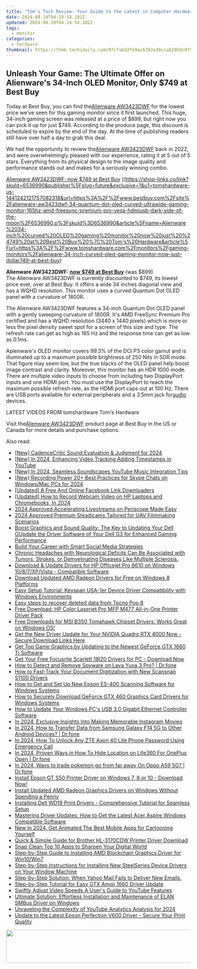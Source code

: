 ```yaml
---
title: "Tom's Tech Review: Your Guide to the Latest in Computer Hardware"
date: 2024-08-19T04:24:54.102Z
updated: 2024-08-20T04:24:54.102Z
tags:
  - monitor
categories:
  - hardware
thumbnail: https://thmb.techidaily.com/07cfabd2fe9acb782e30cca8205dc0f557a2c3371dbf02532bc0633c00063d56.jpg
---
```


## Unleash Your Game: The Ultimate Offer on Alienware's 34-Inch OLED Monitor, Only $749 at Best Buy

Today at Best Buy, you can find the[Alienware AW3423DWF](https://shop-links.co/link/?exclusive=1&publisher_slug=itechdaily19598&url=https%3A%2F%2Fshop-links.co%2Flink%3FskuId%3D6536990%26publisher%255Fslug%3Dfuture%26exclusive%3D1%26u1%3Dtomshardware-us-8883365551752564198%26url%3Dhttps%253A%252F%252Fwww.bestbuy.com%252Fsite%252Falienware-aw3423dwf-34-quantum-dot-oled-curved-ultrawide-gaming-monitor-165hz-amd-freesync-premium-pro-vesa-hdmiusb-dark-side-of-the-moon%252F6536990.p%253FskuId%253D6536990%26article%255Fname%3DAlienware%252034-inch%2520curved%2520OLED%2520gaming%2520monitor%2520now%2520just%2520%2524749%2520at%2520Best%2520Buy%2520%257C%2520Tom%27s%2520Hardware%26article%255Furl%3Dhttps%253A%252F%252Fwww.tomshardware.com%252Fmonitors%252Fgaming-monitors%252Falienware-34-inch-curved-oled-gaming-monitor-now-just-dollar749-at-best-buy) for the lowest price we've seen for this gaming monitor since it first launched. This huge, 34-inch gaming screen was released at a price of $899, but right now you can pick it up for just $749\. According to the produce page, this discount is scheduled to expire by the end of the day. At the time of publishing readers still have over half a day to grab this deal.

 We had the opportunity to review the[Alienware AW3423DWF](https://tools.techidaily.com) back in 2022, and were overwhelmingly pleased with our experience, rating it at 5 out of 5 stars. Everything from its physical design to the image quality and performance stands out and makes for a seriously winning combo.

[Alienware AW3423DWF: now $749 at Best Buy](https://cdn.mos.cms.futurecdn.net/VucdWwtqNLVcEAE9mLSYYQ-200-100.jpg "Alienware AW3423DWF: now $749 at Best Buy") ](https://shop-links.co/link?skuId=6536990&publisher%5Fslug=future&exclusive=1&u1=tomshardware-us-1441242121757082318&url=https%3A%2F%2Fwww.bestbuy.com%2Fsite%2Falienware-aw3423dwf-34-quantum-dot-oled-curved-ultrawide-gaming-monitor-165hz-amd-freesync-premium-pro-vesa-hdmiusb-dark-side-of-the-moon%2F6536990.p%3FskuId%3D6536990&article%5Fname=Alienware%2034-inch%20curved%20OLED%20gaming%20monitor%20now%20just%20%24749%20at%20Best%20Buy%20%7C%20Tom's%20Hardware&article%5Furl=https%3A%2F%2Fwww.tomshardware.com%2Fmonitors%2Fgaming-monitors%2Falienware-34-inch-curved-oled-gaming-monitor-now-just-dollar749-at-best-buy)

**Alienware AW3423DWF:** [**now $749 at Best Buy**](https://shop-links.co/link/?exclusive=1&publisher_slug=itechdaily19598&url=https%3A%2F%2Fshop-links.co%2Flink%3FskuId%3D6536990%26publisher%255Fslug%3Dfuture%26exclusive%3D1%26u1%3Dtomshardware-us-1399312051051080225%26url%3Dhttps%253A%252F%252Fwww.bestbuy.com%252Fsite%252Falienware-aw3423dwf-34-quantum-dot-oled-curved-ultrawide-gaming-monitor-165hz-amd-freesync-premium-pro-vesa-hdmiusb-dark-side-of-the-moon%252F6536990.p%253FskuId%253D6536990%26article%255Fname%3DAlienware%252034-inch%2520curved%2520OLED%2520gaming%2520monitor%2520now%2520just%2520%2524749%2520at%2520Best%2520Buy%2520%257C%2520Tom%27s%2520Hardware%26article%255Furl%3Dhttps%253A%252F%252Fwww.tomshardware.com%252Fmonitors%252Fgaming-monitors%252Falienware-34-inch-curved-oled-gaming-monitor-now-just-dollar749-at-best-buy) (was $899)  
 The Alienware AW3423DWF is currently discounted to $749, its lowest price ever, over at Best Buy. It offers a wide 34 inches diagonal view and has a WQHD resolution. This monitor uses a curved Quantum Dot OLED panel with a curvature of 1800R.

 The Alienware AW3423DWF features a 34-inch Quantum Dot OLED panel with a gently sweeping curvature of 1800R. It's AMD FreeSync Premium Pro certified and has a WQHD resolution (3440 x 1440 pixels) which is more or less the pixel density sweet spot for a screen of this size and type. The refresh rate can get as high as 165 Hz and the response time can get as low as 0.1ms.

 Apienware's OLED monitor covers 99.3% of the DCI P3 color gamut and is illuminated up to a maximum possible brightness of 250 Nits in SDR mode. That figure may seem low, but the true blacks of the OLED panel help boost image contrast and clarity. Moreover, this monitor has an HDR 1000 mode. There are multiple video inputs to choose from including two DisplayPort inputs and one HDMI port. You must use the DisplayPort to reach the maximum possible refresh rate, as the HDMI port caps out at 100 Hz. There are USB ports available for external peripherals and a 3.5mm jack for[audio](https://tools.techidaily.com) devices.

 LATEST VIDEOS FROM tomshardware Tom's Hardware

 Visit the[Alienware AW3423DWF](https://shop-links.co/link/?exclusive=1&publisher_slug=itechdaily19598&url=https%3A%2F%2Fshop-links.co%2Flink%3FskuId%3D6536990%26publisher%255Fslug%3Dfuture%26exclusive%3D1%26u1%3Dtomshardware-us-8883365551752564198%26url%3Dhttps%253A%252F%252Fwww.bestbuy.com%252Fsite%252Falienware-aw3423dwf-34-quantum-dot-oled-curved-ultrawide-gaming-monitor-165hz-amd-freesync-premium-pro-vesa-hdmiusb-dark-side-of-the-moon%252F6536990.p%253FskuId%253D6536990%26article%255Fname%3DAlienware%252034-inch%2520curved%2520OLED%2520gaming%2520monitor%2520now%2520just%2520%2524749%2520at%2520Best%2520Buy%2520%257C%2520Tom%27s%2520Hardware%26article%255Furl%3Dhttps%253A%252F%252Fwww.tomshardware.com%252Fmonitors%252Fgaming-monitors%252Falienware-34-inch-curved-oled-gaming-monitor-now-just-dollar749-at-best-buy) product page at Best Buy in the US or Canada for more details and purchase options.

<ins class="adsbygoogle"
     style="display:block"
     data-ad-format="autorelaxed"
     data-ad-client="ca-pub-7571918770474297"
     data-ad-slot="1223367746"></ins>



<ins class="adsbygoogle"
     style="display:block"
     data-ad-client="ca-pub-7571918770474297"
     data-ad-slot="8358498916"
     data-ad-format="auto"
     data-full-width-responsive="true"></ins>

<span class="atpl-alsoreadstyle">Also read:</span>
<div><ul>
<li><a href="https://screen-video-capture.techidaily.com/new-cadencecritic-sound-evaluation-and-judgment-for-2024/"><u>[New] CadenceCritic  Sound Evaluation & Judgment for 2024</u></a></li>
<li><a href="https://facebook-video-footage.techidaily.com/new-in-2024-enhancing-video-tracking-adding-timestamps-in-youtube/"><u>[New] In 2024, Enhancing Video Tracking  Adding Timestamps in YouTube</u></a></li>
<li><a href="https://fox-info.techidaily.com/new-in-2024-seamless-soundscapes-youtube-music-integration-tips/"><u>[New] In 2024, Seamless Soundscapes  YouTube Music Integration Tips</u></a></li>
<li><a href="https://video-capture.techidaily.com/new-recording-power-20plus-best-practices-for-skype-chats-on-windowsmac-pcs-for-2024/"><u>[New] Recording Power  20+ Best Practices for Skype Chats on Windows/Mac PCs for 2024</u></a></li>
<li><a href="https://facebook-video-recording.techidaily.com/updated-8-free-and-online-facebook-link-downloaders/"><u>[Updated] 8 Free And Online Facebook Link Downloaders</u></a></li>
<li><a href="https://screen-sharing-recording.techidaily.com/updated-how-to-record-webcam-video-on-hp-laptops-and-chromebooks-in-2024/"><u>[Updated] How to Record Webcam Video on HP Laptops and Chromebooks, In 2024</u></a></li>
<li><a href="https://extra-resources.techidaily.com/2024-approved-accelerating-livestreams-on-periscope-made-easy/"><u>2024 Approved  Accelerating Livestreams on Periscope Made Easy</u></a></li>
<li><a href="https://extra-guidance.techidaily.com/2024-approved-premium-steadicams-tailored-for-uav-filmmaking-scenarios/"><u>2024 Approved  Premium Steadicams Tailored for UAV Filmmaking Scenarios</u></a></li>
<li><a href="https://hardware-updates.techidaily.com/boost-graphics-and-sound-quality-the-key-to-updating-your-dell-gupdate-the-driver-software-of-your-dell-g3-for-enhanced-gaming-performance/"><u>Boost Graphics and Sound Quality: The Key to Updating Your Dell GUpdate the Driver Software of Your Dell G3 for Enhanced Gaming Performance</u></a></li>
<li><a href="https://facebook.techidaily.com/build-your-career-with-smart-social-media-strategies/"><u>Build Your Career with Smart Social Media Strategies</u></a></li>
<li><a href="https://hardware-updates.techidaily.com/1722978855293-chronic-headaches-with-neurological-deficits-can-be-associated-with-tumors-strokes-or-demyelinating-diseases-like-multiple-sclerosis/"><u>Chronic Headaches with Neurological Deficits Can Be Associated with Tumors, Strokes, or Demyelinating Diseases Like Multiple Sclerosis.</u></a></li>
<li><a href="https://hardware-updates.techidaily.com/download-and-update-drivers-for-hp-officejet-pro-8610-on-windows-1087xpvista-compatible-software/"><u>Download & Update Drivers for HP Officejet Pro 8610 on Windows 10/8/7/XP/Vista - Compatible Software</u></a></li>
<li><a href="https://hardware-updates.techidaily.com/download-updated-amd-radeon-drivers-for-free-on-windows-8-platforms/"><u>Download Updated AMD Radeon Drivers for Free on Windows 8 Platforms</u></a></li>
<li><a href="https://hardware-updates.techidaily.com/easy-setup-tutorial-keyspan-usa-1er-device-driver-compatibility-with-windows-environments/"><u>Easy Setup Tutorial: Keyspan USA-1er Device Driver Compatibility with Windows Environments</u></a></li>
<li><a href="https://phone-solutions.techidaily.com/easy-steps-to-recover-deleted-data-from-tecno-pop-8-by-fonelab-android-recover-data/"><u>Easy steps to recover deleted data from Tecno Pop 8</u></a></li>
<li><a href="https://hardware-updates.techidaily.com/free-download-hp-color-laserjet-pro-mfp-m477-all-in-one-printer-driver-pack/"><u>Free Download: HP Color Laserjet Pro MFP M477 All-in-One Printer Driver Pack</u></a></li>
<li><a href="https://hardware-updates.techidaily.com/1722976065858-free-downloads-for-msi-b350-tomahawk-chipset-drivers-works-great-on-windows-os/"><u>Free Downloads for MSI B350 Tomahawk Chipset Drivers: Works Great on Windows OS!</u></a></li>
<li><a href="https://hardware-updates.techidaily.com/1722969497558-get-the-new-driver-update-for-your-nvidia-quadro-rtx-4000-now-secure-download-links-here/"><u>Get the New Driver Update for Your NVIDIA Quadro RTX 4000 Now - Secure Download Links Here</u></a></li>
<li><a href="https://hardware-updates.techidaily.com/get-top-game-graphics-by-updating-to-the-newest-geforce-gtx-1660-ti-software/"><u>Get Top Game Graphics by Updating to the Newest GeForce GTX 1660 Ti Software</u></a></li>
<li><a href="https://hardware-updates.techidaily.com/get-your-free-focusrite-scarlett-18i20-drivers-for-pc-download-now/"><u>Get Your Free Focusrite Scarlett 18I20 Drivers for PC - Download Now</u></a></li>
<li><a href="https://android-location-track.techidaily.com/how-to-detect-and-remove-spyware-on-lava-yuva-3-pro-drfone-by-drfone-virtual-android/"><u>How to Detect and Remove Spyware on Lava Yuva 3 Pro? | Dr.fone</u></a></li>
<li><a href="https://hardware-updates.techidaily.com/how-to-fast-track-your-document-digitization-with-new-scansnap-s1100-drivers/"><u>How to Fast-Track Your Document Digitization with New Scansnap S1100 Drivers</u></a></li>
<li><a href="https://hardware-updates.techidaily.com/how-to-get-and-set-up-new-epson-es-400-scanning-software-for-windows-systems/"><u>How to Get and Set Up New Epson ES-400 Scanning Software for Windows Systems</u></a></li>
<li><a href="https://hardware-updates.techidaily.com/how-to-securely-download-geforce-gtx-460-graphics-card-drivers-for-windows-systems/"><u>How to Securely Download GeForce GTX 460 Graphics Card Drivers for Windows Systems</u></a></li>
<li><a href="https://hardware-updates.techidaily.com/how-to-update-your-windows-pcs-usb-30-gigabit-ethernet-controller-software/"><u>How to Update Your Windows PC's USB 3.0 Gigabit Ethernet Controller Software</u></a></li>
<li><a href="https://instagram-video-recordings.techidaily.com/in-2024-exclusive-insights-into-making-memorable-instagram-movies/"><u>In 2024, Exclusive Insights Into Making Memorable Instagram Movies</u></a></li>
<li><a href="https://android-transfer.techidaily.com/in-2024-how-to-transfer-data-from-samsung-galaxy-f14-5g-to-other-android-devices-drfone-by-drfone-transfer-from-android-transfer-from-android/"><u>In 2024, How to Transfer Data from Samsung Galaxy F14 5G to Other Android Devices? | Dr.fone</u></a></li>
<li><a href="https://unlock-android.techidaily.com/in-2024-how-to-unlock-any-zte-axon-40-lite-phone-password-using-emergency-call-by-drfone-android/"><u>In 2024, How To Unlock Any ZTE Axon 40 Lite Phone Password Using Emergency Call</u></a></li>
<li><a href="https://location-social.techidaily.com/in-2024-proven-ways-in-how-to-hide-location-on-life360-for-oneplus-open-drfone-by-drfone-virtual-android/"><u>In 2024, Proven Ways in How To Hide Location on Life360 For OnePlus Open | Dr.fone</u></a></li>
<li><a href="https://android-pokemon-go.techidaily.com/in-2024-ways-to-trade-pokemon-go-from-far-away-on-oppo-a59-5g-drfone-by-drfone-virtual-android/"><u>In 2024, Ways to trade pokemon go from far away On Oppo A59 5G? | Dr.fone</u></a></li>
<li><a href="https://hardware-updates.techidaily.com/install-epson-gt-s50-printer-driver-on-windows-7-8-or-10-download-now/"><u>Install Epson GT S50 Printer Driver on Windows 7, 8 or 10 - Download Now!</u></a></li>
<li><a href="https://hardware-updates.techidaily.com/install-updated-amd-radeon-graphics-drivers-on-windows-without-spending-a-penny/"><u>Install Updated AMD Radeon Graphics Drivers on Windows Without Spending a Penny</u></a></li>
<li><a href="https://hardware-updates.techidaily.com/installing-dell-wd19-print-drivers-comprehensive-tutorial-for-seamless-setup/"><u>Installing Dell WD19 Print Drivers - Comprehensive Tutorial for Seamless Setup</u></a></li>
<li><a href="https://hardware-updates.techidaily.com/mastering-driver-updates-how-to-get-the-latest-acer-aspire-windows-compatible-software/"><u>Mastering Driver Updates: How to Get the Latest Acer Aspire Windows Compatible Software</u></a></li>
<li><a href="https://ai-video-tools.techidaily.com/new-in-2024-get-animated-the-best-mobile-apps-for-cartooning-yourself/"><u>New In 2024, Get Animated The Best Mobile Apps for Cartooning Yourself</u></a></li>
<li><a href="https://hardware-updates.techidaily.com/quick-and-simple-guide-for-brother-hl-3170cdw-printer-driver-download/"><u>Quick & Simple Guide for Brother HL-3170CDW Printer Driver Download</u></a></li>
<li><a href="https://extra-tips.techidaily.com/snap-clean-top-10-apps-to-sharpen-your-digital-world/"><u>Snap Clean  Top 10 Apps to Sharpen Your Digital World</u></a></li>
<li><a href="https://driver-download.techidaily.com/step-by-step-guide-to-installing-amd-blockchain-graphics-driver-for-win10win7/"><u>Step-by-Step Guide to Installing AMD Blockchain Graphics Driver for Win10/Win7</u></a></li>
<li><a href="https://hardware-updates.techidaily.com/step-by-step-instructions-for-installing-new-steelseries-device-drivers-on-your-window-machine/"><u>Step-by-Step Instructions for Installing New SteelSeries Device Drivers on Your Window Machine</u></a></li>
<li><a href="https://tech-recovery.techidaily.com/1722895206079-step-by-step-solution-when-yahoo-mail-fails-to-deliver-new-emails/"><u>Step-by-Step Solution: When Yahoo Mail Fails to Deliver New Emails.</u></a></li>
<li><a href="https://hardware-updates.techidaily.com/step-by-step-tutorial-for-easy-gtx-amoji-1660-driver-update/"><u>Step-by-Step Tutorial for Easy GTX Amoji 1660 Driver Update</u></a></li>
<li><a href="https://youtube-clips.techidaily.com/swiftly-adjust-video-speeds-a-users-guide-to-youtube-features/"><u>Swiftly Adjust Video Speeds  A User's Guide to YouTube Features</u></a></li>
<li><a href="https://hardware-updates.techidaily.com/ultimate-solution-effortless-installation-and-maintenance-of-elan-smbus-driver-on-windows/"><u>Ultimate Solution: Effortless Installation and Maintenance of ELAN SMBus Driver on Windows</u></a></li>
<li><a href="https://facebook-record-videos.techidaily.com/unraveling-the-complexity-of-youtube-analytics-analysis-for-2024/"><u>Unraveling the Complexity of YouTube Analytics Analysis for 2024</u></a></li>
<li><a href="https://hardware-updates.techidaily.com/update-to-the-latest-epson-perfection-v600-driver-secure-your-print-quality/"><u>Update to the Latest Epson Perfection V600 Driver - Secure Your Print Quality</u></a></li>
</ul></div>

<!-- affiliate ads begin -->
<a href="https://laganoo.pxf.io/c/5597632/1657399/16446" target="_top" id="1657399"><img src="//a.impactradius-go.com/display-ad/16446-1657399" border="0" alt="" width="728" height="90"/></a><img height="0" width="0" src="https://imp.pxf.io/i/5597632/1657399/16446" style="position:absolute;visibility:hidden;" border="0" />
<!-- affiliate ads end -->
